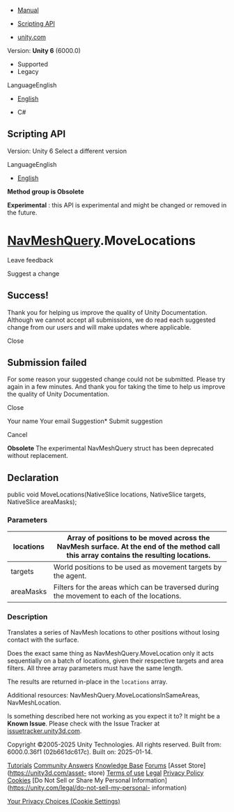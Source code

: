 [ ]()

  * [Manual](../Manual/index.html)
  * [Scripting API](../ScriptReference/index.html)

  * [unity.com](https://unity.com/)

Version: **Unity 6** (6000.0)

  * Supported
  * Legacy

LanguageEnglish

  * [English]()

  * C#

[ ](https://docs.unity3d.com)

## Scripting API

Version: Unity 6 Select a different version

LanguageEnglish

  * [English]()

**Method group is Obsolete**  

**Experimental** : this API is experimental and might be changed or removed in
the future.

#  [NavMeshQuery](Experimental.AI.NavMeshQuery.html).MoveLocations

Leave feedback

Suggest a change

## Success!

Thank you for helping us improve the quality of Unity Documentation. Although
we cannot accept all submissions, we do read each suggested change from our
users and will make updates where applicable.

Close

## Submission failed

For some reason your suggested change could not be submitted. Please <a>try
again</a> in a few minutes. And thank you for taking the time to help us
improve the quality of Unity Documentation.

Close

Your name Your email Suggestion* Submit suggestion

Cancel

[ ]()

**Obsolete** The experimental NavMeshQuery struct has been deprecated without
replacement.

## Declaration

public void MoveLocations(NativeSlice<NavMeshLocation> locations,
NativeSlice<Vector3> targets, NativeSlice<int> areaMasks);

### Parameters

locations | Array of positions to be moved across the NavMesh surface. At the end of the method call this array contains the resulting locations.  
---|---  
targets | World positions to be used as movement targets by the agent.  
areaMasks | Filters for the areas which can be traversed during the movement to each of the locations.  
  
### Description

Translates a series of NavMesh locations to other positions without losing
contact with the surface.

Does the exact same thing as NavMeshQuery.MoveLocation only it acts
sequentially on a batch of locations, given their respective targets and area
filters. All three array parameters must have the same length.  
  
The results are returned in-place in the `locations` array.  
  
Additional resources: NavMeshQuery.MoveLocationsInSameAreas, NavMeshLocation.

Is something described here not working as you expect it to? It might be a
**Known Issue**. Please check with the Issue Tracker at
[issuetracker.unity3d.com](https://issuetracker.unity3d.com).

Copyright ©2005-2025 Unity Technologies. All rights reserved. Built from:
6000.0.36f1 (02b661dc617c). Built on: 2025-01-14.

[Tutorials](https://unity3d.com/learn) [Community
Answers](https://answers.unity3d.com) [Knowledge
Base](https://support.unity3d.com/hc/en-us)
[Forums](https://forum.unity3d.com) [Asset Store](https://unity3d.com/asset-
store) [Terms of use](https://docs.unity3d.com/Manual/TermsOfUse.html)
[Legal](https://unity.com/legal) [Privacy
Policy](https://unity.com/legal/privacy-policy)
[Cookies](https://unity.com/legal/cookie-policy) [Do Not Sell or Share My
Personal Information](https://unity.com/legal/do-not-sell-my-personal-
information)

[Your Privacy Choices (Cookie Settings)](javascript:void\(0\);)

